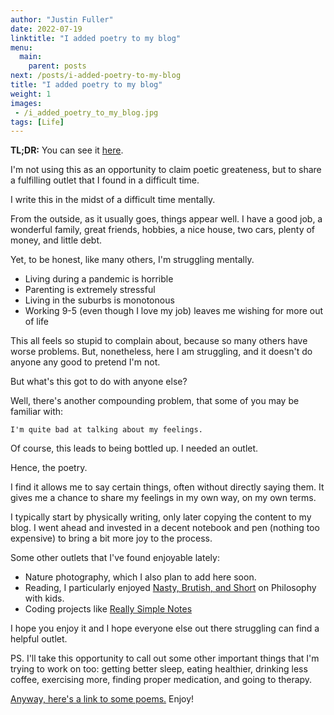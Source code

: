 ```yaml
---
author: "Justin Fuller"
date: 2022-07-19
linktitle: "I added poetry to my blog"
menu:
  main:
    parent: posts
next: /posts/i-added-poetry-to-my-blog
title: "I added poetry to my blog"
weight: 1
images:
 - /i_added_poetry_to_my_blog.jpg
tags: [Life]
---
```


**TL;DR:** You can see it [here](/tags/poetry).

I'm not using this as an opportunity to claim poetic greateness, but
to share a fulfilling outlet that I found in a difficult time.

<!--more-->

I write this in the midst of a difficult time mentally.

From the outside, as it usually goes, things appear well. I have a good job, a wonderful family,
great friends, hobbies, a nice house, two cars, plenty of money, and little debt.

Yet, to be honest, like many others, I'm struggling mentally.

* Living during a pandemic is horrible
* Parenting is extremely stressful
* Living in the suburbs is monotonous
* Working 9-5 (even though I love my job) leaves me wishing for more out of life

This all feels so stupid to complain about, because so many others have worse problems.
But, nonetheless, here I am struggling, and it doesn't do anyone any good to pretend I'm not.

But what's this got to do with anyone else?

Well, there's another compounding problem, that some of you may be familiar with: 

    I'm quite bad at talking about my feelings.

Of course, this leads to being bottled up. I needed an outlet.

Hence, the poetry.

I find it allows me to say certain things, often without directly saying them.
It gives me a chance to share my feelings in my own way, on my own terms.

I typically start by physically writing, only later copying the content to my blog.
I went ahead and invested in a decent notebook and pen (nothing too expensive) to bring a bit more joy to the process.

Some other outlets that I've found enjoyable lately:
* Nature photography, which I also plan to add here soon.
* Reading, I particularly enjoyed [Nasty, Brutish, and Short](https://amzn.to/3ceRMmm) on Philosophy with kids.
* Coding projects like [Really Simple Notes](https://www.reallysimplenotes.com)

I hope you enjoy it and I hope everyone else out there struggling can find a helpful outlet.

PS. I'll take this opportunity to call out some other important things that I'm trying to work on too: getting better sleep, eating healthier, drinking less coffee, exercising more, finding proper medication, and going to therapy.

[Anyway, here's a link to some poems.](/tags/poetry) Enjoy!
